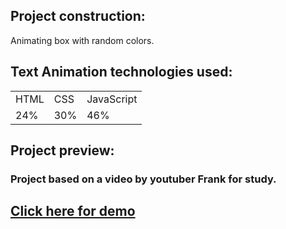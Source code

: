 ## Project construction:

Animating box with random colors.


## Text Animation technologies used:

<table>
<tr>
<td> HTML </td>
<td> CSS </td>
<td> JavaScript </td>
</tr>
<tr>
<td> 24% </td>
<td> 30% </td>
<td> 46% </td>
</tr>
<table>

## Project preview:
  
  <!--![TextAnimation](https://user-images.githubusercontent.com/65191024/212781574-46a6870a-7dfa-476b-abd0-76ea1d3791f8.gif)-->

### Project based on a video by youtuber Frank for study.

## <a href="https://thiagocod.github.io/MobileWeb/">Click here for demo<a>
